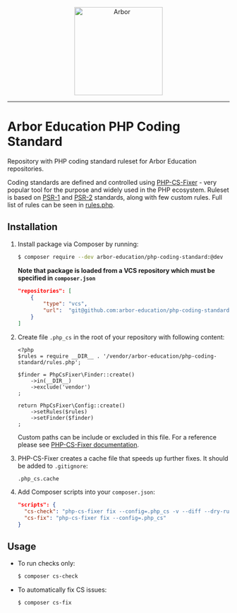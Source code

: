 <p align="center">
  <img src="http://arbor-education.com/assets/theme/img/arbor_circles.png" alt="Arbor" width="200px" />
</p>

---

# Arbor Education PHP Coding Standard

Repository with PHP coding standard ruleset for Arbor Education repositories.

Coding standards are defined and controlled using [PHP-CS-Fixer][php-cs-fixer] - very popular tool for the purpose and widely used in the PHP ecosystem. Ruleset is based on [PSR-1][psr1] and [PSR-2][psr2] standards, along with few custom rules. Full list of rules can be seen in [rules.php][rules].


## Installation

1. Install package via Composer by running:

   ```bash
   $ composer require --dev arbor-education/php-coding-standard:@dev
   ```
   
   **Note that package is loaded from a VCS repository which must be specified in `composer.json`**
   
   ```json
   "repositories": [
       {
           "type": "vcs",
           "url":  "git@github.com:arbor-education/php-coding-standard.git"
       }
   ]
   ```

2. Create file `.php_cs` in the root of your repository with following content:

   ```
   <?php
   $rules = require __DIR__ . '/vendor/arbor-education/php-coding-standard/rules.php';
   
   $finder = PhpCsFixer\Finder::create()
       ->in(__DIR__)
       ->exclude('vendor')
   ;
   
   return PhpCsFixer\Config::create()
       ->setRules($rules)
       ->setFinder($finder)
   ;
   ```

   Custom paths can be include or excluded in this file. For a reference please see [PHP-CS-Fixer documentation][php-cs-fixer].

3. PHP-CS-Fixer creates a cache file that speeds up further fixes. It should be added to `.gitignore`:

   ```
   .php_cs.cache
   ```
   
4. Add Composer scripts into your `composer.json`:

   ```json
   "scripts": {
     "cs-check": "php-cs-fixer fix --config=.php_cs -v --diff --dry-run",
     "cs-fix": "php-cs-fixer fix --config=.php_cs"
   }
   ```

## Usage

* To run checks only:

  ```bash
  $ composer cs-check
  ```

* To automatically fix CS issues:
 
  ```bash
  $ composer cs-fix
  ```



[php-cs-fixer]: https://github.com/FriendsOfPHP/PHP-CS-Fixer
[psr1]: http://www.php-fig.org/psr/psr-1/
[psr2]: http://www.php-fig.org/psr/psr-2/
[rules]: rules.php
